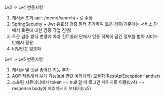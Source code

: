 Lv3 -> Lv4 변동사항
1. 게시글 조회 api : /memo/search/~ 로 수정
2. SpringSecurity + Jwt 유효성 검증 필터 추가하여 토큰 검증(기존에는 서비스 단에서 토큰에 대한 검증 작업 진행)
3. 토큰 검증 방식 변경에 따라 컨트롤러 단에서 인증 객체에 담긴 정보를 받아 서비스 단에서 활용
4. 비밀번호 암호화

Lv4 -> Lv5 변동사항
1. 게시글 및 댓글 좋아요 기능 추가
2. AOP 적용해서 부가 기능(api 관련 예외처리) 모듈화(RestApiExceptionHandler)
3. 스프링 시큐리티에서 token == null 일 때 로그인 페이지로 이동(Lv4) => response body에 에러메시지 보내기(Lv5)
